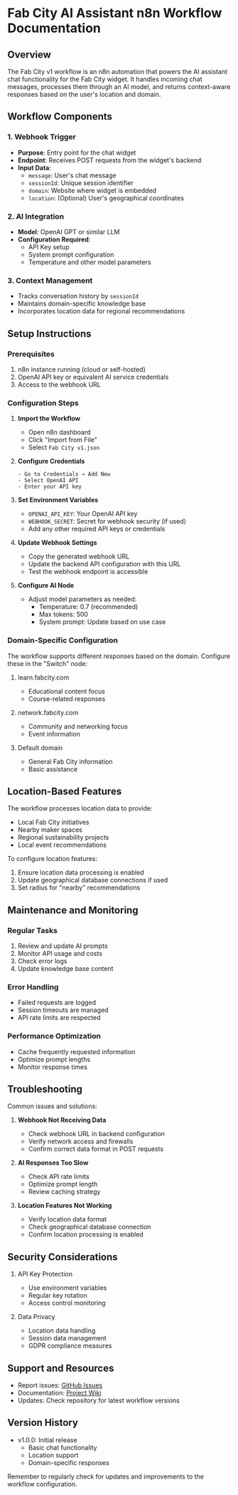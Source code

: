 # Fab City AI Assistant n8n Workflow Documentation

## Overview
The Fab City v1 workflow is an n8n automation that powers the AI assistant chat functionality for the Fab City widget. It handles incoming chat messages, processes them through an AI model, and returns context-aware responses based on the user's location and domain.

## Workflow Components

### 1. Webhook Trigger
- **Purpose**: Entry point for the chat widget
- **Endpoint**: Receives POST requests from the widget's backend
- **Input Data**:
  - `message`: User's chat message
  - `sessionId`: Unique session identifier
  - `domain`: Website where widget is embedded
  - `location`: (Optional) User's geographical coordinates

### 2. AI Integration
- **Model**: OpenAI GPT or similar LLM
- **Configuration Required**:
  - API Key setup
  - System prompt configuration
  - Temperature and other model parameters

### 3. Context Management
- Tracks conversation history by `sessionId`
- Maintains domain-specific knowledge base
- Incorporates location data for regional recommendations

## Setup Instructions

### Prerequisites
1. n8n instance running (cloud or self-hosted)
2. OpenAI API key or equivalent AI service credentials
3. Access to the webhook URL

### Configuration Steps

1. **Import the Workflow**
   - Open n8n dashboard
   - Click "Import from File"
   - Select `Fab City v1.json`

2. **Configure Credentials**
   ```
   - Go to Credentials → Add New
   - Select OpenAI API
   - Enter your API key
   ```

3. **Set Environment Variables**
   - `OPENAI_API_KEY`: Your OpenAI API key
   - `WEBHOOK_SECRET`: Secret for webhook security (if used)
   - Add any other required API keys or credentials

4. **Update Webhook Settings**
   - Copy the generated webhook URL
   - Update the backend API configuration with this URL
   - Test the webhook endpoint is accessible

5. **Configure AI Node**
   - Adjust model parameters as needed:
     - Temperature: 0.7 (recommended)
     - Max tokens: 500
     - System prompt: Update based on use case

### Domain-Specific Configuration

The workflow supports different responses based on the domain. Configure these in the "Switch" node:

1. learn.fabcity.com
   - Educational content focus
   - Course-related responses

2. network.fabcity.com
   - Community and networking focus
   - Event information

3. Default domain
   - General Fab City information
   - Basic assistance

## Location-Based Features

The workflow processes location data to provide:
- Local Fab City initiatives
- Nearby maker spaces
- Regional sustainability projects
- Local event recommendations

To configure location features:
1. Ensure location data processing is enabled
2. Update geographical database connections if used
3. Set radius for "nearby" recommendations

## Maintenance and Monitoring

### Regular Tasks
1. Review and update AI prompts
2. Monitor API usage and costs
3. Check error logs
4. Update knowledge base content

### Error Handling
- Failed requests are logged
- Session timeouts are managed
- API rate limits are respected

### Performance Optimization
- Cache frequently requested information
- Optimize prompt lengths
- Monitor response times

## Troubleshooting

Common issues and solutions:

1. **Webhook Not Receiving Data**
   - Check webhook URL in backend configuration
   - Verify network access and firewalls
   - Confirm correct data format in POST requests

2. **AI Responses Too Slow**
   - Check API rate limits
   - Optimize prompt length
   - Review caching strategy

3. **Location Features Not Working**
   - Verify location data format
   - Check geographical database connection
   - Confirm location processing is enabled

## Security Considerations

1. API Key Protection
   - Use environment variables
   - Regular key rotation
   - Access control monitoring

2. Data Privacy
   - Location data handling
   - Session data management
   - GDPR compliance measures

## Support and Resources

- Report issues: [GitHub Issues](https://github.com/mashaamacharia/Fab-City-widget/issues)
- Documentation: [Project Wiki](https://github.com/mashaamacharia/Fab-City-widget/wiki)
- Updates: Check repository for latest workflow versions

## Version History

- v1.0.0: Initial release
  - Basic chat functionality
  - Location support
  - Domain-specific responses

Remember to regularly check for updates and improvements to the workflow configuration.